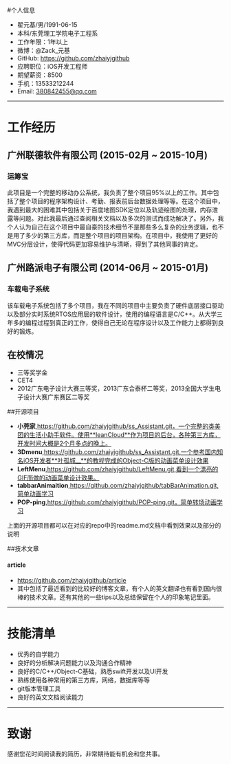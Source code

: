 #个人信息
 * 翟元基/男/1991-06-15
 * 本科/东莞理工学院电子工程系
 * 工作年限：1年以上
 * 微博：@Zack_元基
 * GitHub: https://github.com/zhaiyjgithub
 * 应聘职位：iOS开发工程师
 * 期望薪资：8500
 * 手机：13533212244
 * Email: 380842455@qq.com

---

# 工作经历
## 广州联德软件有限公司 (2015-02月 ~ 2015-10月)
### 运筹宝
此项目是一个完整的移动办公系统，我负责了整个项目95%以上的工作。其中包括了整个项目的程序架构设计、考勤、报表前后台数据处理等等。在这个项目中，我遇到最大的困难其中包括关于百度地图SDK定位以及轨迹绘图的处理，内存泄露等问题。对此我最后通过查阅相关文档以及多次的测试而成功解决了。另外，我个人认为自己在这个项目中最自豪的技术细节不是那些多么复杂的业务逻辑，也不是用了多少的第三方库，而是整个项目的项目架构。在项目中，我使用了更好的MVC分层设计，使得代码更加容易维护与清晰，得到了其他同事的肯定。

## 广州路派电子有限公司 (2014-06月 ~ 2015-01月)
### 车载电子系统
该车载电子系统包括了多个项目，我在不同的项目中主要负责了硬件底层接口驱动以及部分实时系统RTOS应用层的软件设计，使用的编程语言是C/C++。从大学三年多的编程过程到真正的工作，使得自己无论在程序设计以及工作能力上都得到良好的锻炼。

## 在校情况
 * 三等奖学金
 * CET4
 * 2012广东电子设计大赛三等奖，2013广东合泰杯二等奖，2013全国大学生电子设计大赛广东赛区二等奖

##开源项目

 *  **小莞家**,https://github.com/zhaiyjgithub/ss_Assistant.git，一个完整的类美团的生活小助手软件。使用**leanCloud**作为项目的后台，各种第三方库，开发时间大概是2个月多点的晚上。
 *  **3Dmenu**,https://github.com/zhaiyjgithub/ss_Assistant.git,一个参考国内知名iOS开发者**叶孤城__**的教程完成的Object-C版的动画菜单设计效果
 * **LeftMenu**,https://github.com/zhaiyjgithub/LeftMenu.git,看到一个漂亮的GIF而做的动画菜单设计效果。
 * **tabbarAnimaition**,https://github.com/zhaiyjgithub/tabBarAnimation.git,简单动画学习
 * **POP-ping**,https://github.com/zhaiyjgithub/POP-ping.git，简单转场动画学习
 
 上面的开源项目都可以在对应的repo中的readme.md文档中看到效果以及部分的说明
 
##技术文章

####  **article** 

 * https://github.com/zhaiyjgithub/article
 * 其中包括了最近看到的比较好的博客文章，有个人的英文翻译也有看到国内很棒的技术文章。还有其他的一些tips以及总结保留在个人的印象笔记里面。
 
 ---
 
# 技能清单
 * 优秀的自学能力
 * 良好的分析解决问题能力以及沟通合作精神
 * 良好的C/C++/Object-C基础，熟悉swift开发以及UI开发
 * 熟练使用各种常用的第三方库，网络，数据库等等
 * git版本管理工具
 * 良好的英文文档阅读能力
 
 ---
 
# 致谢
 感谢您花时间阅读我的简历，非常期待能有机会和您共事。
 


